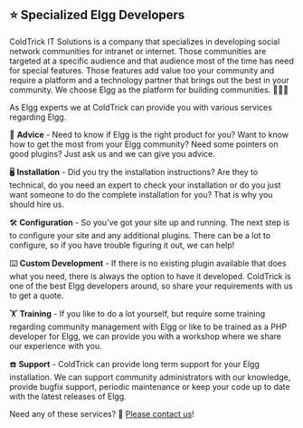 ## :star: Specialized Elgg Developers

ColdTrick IT Solutions is a company that specializes in developing social network communities for intranet or internet. Those communities are targeted at a specific audience and that audience most of the time has need for special features. Those features add value too your community and require a platform and a technology partner that brings out the best in your community. We choose Elgg as the platform for building communities. :people_holding_hands: 

As Elgg experts we at ColdTrick can provide you with various services regarding Elgg.

:speech_balloon: **Advice** - Need to know if Elgg is the right product for you? Want to know how to get the most from your Elgg community? Need some pointers on good plugins? Just ask us and we can give you advice.

:desktop_computer: **Installation** - Did you try the installation instructions? Are they to technical, do you need an expert to check your installation or do you just want someone to do the complete installation for you? That is why you should hire us.

:hammer_and_wrench: **Configuration** - So you’ve got your site up and running. The next step is to configure your site and any additional plugins. There can be a lot to configure, so if you have trouble figuring it out, we can help!

:keyboard: **Custom Development** - If there is no existing plugin available that does what you need, there is always the option to have it developed. ColdTrick is one of the best Elgg developers around, so share your requirements with us to get a quote.

:weight_lifting: **Training** - If you like to do a lot yourself, but require some training regarding community management with Elgg or like to be trained as a PHP developer for Elgg, we can provide you with a workshop where we share our experience with you.

:phone: **Support** - ColdTrick can provide long term support for your Elgg installation. We can support community administrators with our knowledge, provide bugfix support, periodic maintenance or keep your code up to date with the latest releases of Elgg.

Need any of these services? :email: [Please contact us](mailto:info@coldtrick.com)!
